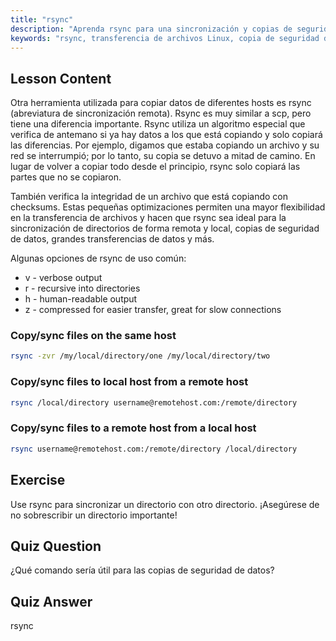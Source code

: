```yaml
---
title: "rsync"
description: "Aprenda rsync para una sincronización y copias de seguridad eficientes de archivos en Linux. Comprenda la transferencia de datos remota y local con comandos y opciones de rsync. ¡Mejore sus habilidades en Linux!"
keywords: "rsync, transferencia de archivos Linux, copia de seguridad de datos, sincronización de archivos, tutorial de Linux, comandos rsync, principiante, guía"
---
```


## Lesson Content

Otra herramienta utilizada para copiar datos de diferentes hosts es rsync (abreviatura de sincronización remota). Rsync es muy similar a scp, pero tiene una diferencia importante. Rsync utiliza un algoritmo especial que verifica de antemano si ya hay datos a los que está copiando y solo copiará las diferencias. Por ejemplo, digamos que estaba copiando un archivo y su red se interrumpió; por lo tanto, su copia se detuvo a mitad de camino. En lugar de volver a copiar todo desde el principio, rsync solo copiará las partes que no se copiaron.

También verifica la integridad de un archivo que está copiando con checksums. Estas pequeñas optimizaciones permiten una mayor flexibilidad en la transferencia de archivos y hacen que rsync sea ideal para la sincronización de directorios de forma remota y local, copias de seguridad de datos, grandes transferencias de datos y más.

Algunas opciones de rsync de uso común:

- v - verbose output
- r - recursive into directories
- h - human-readable output
- z - compressed for easier transfer, great for slow connections

### Copy/sync files on the same host

```bash
rsync -zvr /my/local/directory/one /my/local/directory/two
```

### Copy/sync files to local host from a remote host

```bash
rsync /local/directory username@remotehost.com:/remote/directory
```

### Copy/sync files to a remote host from a local host

```bash
rsync username@remotehost.com:/remote/directory /local/directory
```

## Exercise

Use rsync para sincronizar un directorio con otro directorio. ¡Asegúrese de no sobrescribir un directorio importante!

## Quiz Question

¿Qué comando sería útil para las copias de seguridad de datos?

## Quiz Answer

rsync
